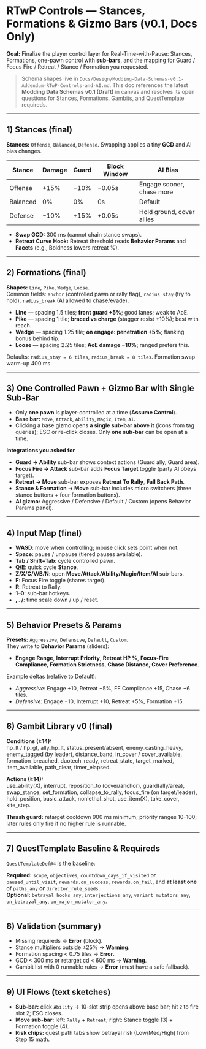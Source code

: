 # RTwP Controls — Stances, Formations & Gizmo Bars (v0.1, Docs Only)

**Goal:** Finalize the player control layer for Real-Time-with-Pause: Stances, Formations, one-pawn control with **sub-bars**, and the mapping for Guard / Focus Fire / Retreat / Stance / Formation you requested.

> Schema shapes live in `Docs/Design/Modding-Data-Schemas-v0.1-Addendum-RTwP-Controls-and-AI.md`. This doc references the latest **Modding Data Schemas v0.1 (Draft)** in canvas and resolves its open questions for Stances, Formations, Gambits, and QuestTemplate requireds.

---

## 1) Stances (final)

**Stances:** `Offense`, `Balanced`, `Defense`. Swapping applies a tiny **GCD** and AI bias changes.

| Stance   | Damage | Guard | Block Window | AI Bias                  |
|----------|--------|-------|--------------|--------------------------|
| Offense  | +15%   | −10%  | −0.05s       | Engage sooner, chase more|
| Balanced | 0%     | 0%    | 0s           | Default                  |
| Defense  | −10%   | +15%  | +0.05s       | Hold ground, cover allies|

- **Swap GCD:** 300 ms (cannot chain stance swaps).
- **Retreat Curve Hook:** Retreat threshold reads **Behavior Params** and **Facets** (e.g., Boldness lowers retreat %).

---

## 2) Formations (final)

**Shapes:** `Line`, `Pike`, `Wedge`, `Loose`.  
Common fields: `anchor` (controlled pawn or rally flag), `radius_stay` (try to hold), `radius_break` (AI allowed to chase/evade).

- **Line** — spacing 1.5 tiles; **front guard +5%**; good lanes; weak to AoE.  
- **Pike** — spacing 1 tile; **braced vs charge** (stagger resist +10%); best with reach.  
- **Wedge** — spacing 1.25 tile; **on engage: penetration +5%**; flanking bonus behind tip.  
- **Loose** — spacing 2.25 tiles; **AoE damage −10%**; ranged prefers this.

Defaults: `radius_stay = 6 tiles`, `radius_break = 8 tiles`. Formation swap warm-up 400 ms.

---

## 3) One Controlled Pawn + Gizmo Bar with Single Sub-Bar

- Only **one pawn** is player-controlled at a time (**Assume Control**).
- **Base bar:** `Move`, `Attack`, `Ability`, `Magic`, `Item`, `AI`.
- Clicking a base gizmo opens **a single sub-bar above it** (icons from tag queries); ESC or re-click closes. Only **one sub-bar** can be open at a time.

**Integrations you asked for**

- **Guard → Ability** sub-bar shows context actions (Guard ally, Guard area).  
- **Focus Fire → Attack** sub-bar adds **Focus Target** toggle (party AI obeys target).  
- **Retreat → Move** sub-bar exposes **Retreat To Rally**, **Fall Back Path**.  
- **Stance & Formation → Move** sub-bar includes micro switchers (three stance buttons + four formation buttons).  
- **AI gizmo:** Aggressive / Defensive / Default / Custom (opens Behavior Params panel).

---

## 4) Input Map (final)

- **WASD**: move when controlling; mouse click sets point when not.  
- **Space**: pause / unpause (tiered pauses available).  
- **Tab / Shift+Tab**: cycle controlled pawn.  
- **Q/E**: quick cycle **Stance**.  
- **Z/X/C/V/B/N**: open **Move/Attack/Ability/Magic/Item/AI** sub-bars.  
- **F**: Focus Fire toggle (shares target).  
- **R**: Retreat to Rally.  
- **1–0**: sub-bar hotkeys.  
- **, . /**: time scale down / up / reset.

---

## 5) Behavior Presets & Params

**Presets:** `Aggressive`, `Defensive`, `Default`, `Custom`.  
They write to **Behavior Params** (sliders):

- **Engage Range**, **Interrupt Priority**, **Retreat HP %**, **Focus-Fire Compliance**, **Formation Strictness**, **Chase Distance**, **Cover Preference**.

Example deltas (relative to Default):

- *Aggressive:* Engage +10, Retreat −5%, FF Compliance +15, Chase +6 tiles.  
- *Defensive:* Engage −10, Interrupt +10, Retreat +5%, Formation +15.

---

## 6) Gambit Library v0 (final)

**Conditions (≥14):**  
hp_lt / hp_gt, ally_hp_lt, status_present/absent, enemy_casting_heavy, enemy_tagged (by leader), distance_band, in_cover / cover_available, formation_breached, duotech_ready, retreat_state, target_marked, item_available, path_clear, timer_elapsed.

**Actions (≥14):**  
use_ability(X), interrupt, reposition_to (cover/anchor), guard(ally/area), swap_stance, set_formation, collapse_to_rally, focus_fire (on target/leader), hold_position, basic_attack, nonlethal_shot, use_item(X), take_cover, kite_step.

**Thrash guard:** retarget cooldown 900 ms minimum; priority ranges 10–100; later rules only fire if no higher rule is runnable.

---

## 7) QuestTemplate Baseline & Requireds

`QuestTemplateDef@4` is the baseline:

**Required:** `scope`, `objectives`, `countdown_days_if_visited` *or* `paused_until_visit`, `rewards.on_success`, `rewards.on_fail`, and **at least one** of `paths_any` **or** `director_rule_seeds`.  
**Optional:** `betrayal_hooks_any`, `interjections_any`, `variant_mutators_any`, `on_betrayal_any`, `on_major_mutator_any`.

---

## 8) Validation (summary)

- Missing requireds → **Error** (block).  
- Stance multipliers outside ±25% → **Warning**.  
- Formation spacing < 0.75 tiles → **Error**.  
- GCD < 300 ms or retarget cd < 600 ms → **Warning**.  
- Gambit list with 0 runnable rules → **Error** (must have a safe fallback).

---

## 9) UI Flows (text sketches)

- **Sub-bar:** click `Ability` → 10-slot strip opens above base bar; hit `2` to fire slot 2; ESC closes.  
- **Move sub-bar:** left: `Rally` + `Retreat`; right: Stance toggle (3) + Formation toggle (4).  
- **Risk chips:** quest path tabs show betrayal risk (Low/Med/High) from Step 15 math.

